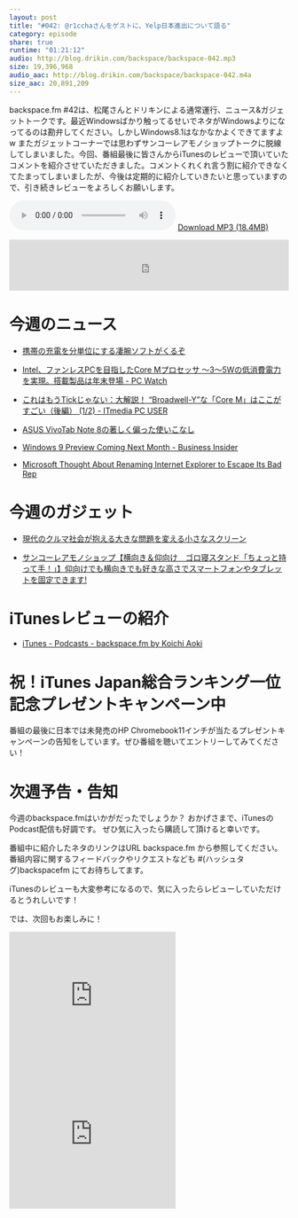 ```yaml
---
layout: post
title: "#042: @r1cchaさんをゲストに、Yelp日本進出について語る"
category: episode
share: true
runtime: "01:21:12"
audio: http://blog.drikin.com/backspace/backspace-042.mp3
size: 19,396,968
audio_aac: http://blog.drikin.com/backspace/backspace-042.m4a
size_aac: 20,891,209
---
```


backspace.fm #42は、松尾さんとドリキンによる通常運行、ニュース&ガジェットトークです。最近Windowsばかり触ってるせいでネタがWindowsよりになってるのは勘弁してください。しかしWindows8.1はなかなかよくできてますよw またガジェットコーナーでは思わずサンコーレアモノショップトークに脱線してしまいました。今回、番組最後に皆さんからiTunesのレビューで頂いていたコメントを紹介させていただきました。コメントくれくれ言う割に紹介できなくてたまってしまいましたが、今後は定期的に紹介していきたいと思っていますので、引き続きレビューをよろしくお願いします。

<audio src="http://blog.drikin.com/backspace/backspace-042.mp3" controls preload></audio>
[Download MP3 (18.4MB)](http://blog.drikin.com/backspace/backspace-042.mp3)

<iframe src="http://backspace.fm/subscribes.html" width="100%" height="92" scrolling="no" frameborder="0"></iframe>


# 今週のニュース

- [携帯の充電を分単位にする凄腕ソフトがくるぞ](http://www.gizmodo.jp/2014/08/post_15300.html)

- [Intel、ファンレスPCを目指したCore Mプロセッサ ～3～5Wの低消費電力を実現。搭載製品は年末登場 - PC Watch](http://pc.watch.impress.co.jp/docs/news/20140812_661853.html)

- [これはもうTickじゃない：大解説！ “Broadwell-Y”な「Core M」はここがすごい（後編） (1/2) - ITmedia PC USER](http://www.itmedia.co.jp/pcuser/articles/1408/15/news067.html)

- [ASUS VivoTab Note 8の著しく偏った使いこなし](http://hitoriblog.com/?p=25466)

- [Windows 9 Preview Coming Next Month - Business Insider](http://www.businessinsider.com/windows-9-release-preview-rumors-2014-8)

- [Microsoft Thought About Renaming Internet Explorer to Escape Its Bad Rep](http://gizmodo.com/microsoft-almost-renamed-internet-explorer-to-escape-it-1621892429)


# 今週のガジェット

- [現代のクルマ社会が抱える大きな問題を変える小さなスクリーン](http://www.gizmodo.jp/2014/08/post_15276.html)

- [サンコーレアモノショップ【横向き＆仰向け　ゴロ寝スタンド「ちょっと持って手！」】仰向けでも横向きでも好きな高さでスマートフォンやタブレットを固定できます!](http://www.thanko.jp/product/5106.html)

# iTunesレビューの紹介

- [iTunes - Podcasts - backspace.fm by Koichi Aoki](https://itunes.apple.com/us/podcast/backspace.fm/id830709730?mt=2)

# 祝！iTunes Japan総合ランキング一位記念プレゼントキャンペーン中

番組の最後に日本では未発売のHP Chromebook11インチが当たるプレゼントキャンペーンの告知をしています。ぜひ番組を聴いてエントリーしてみてください！

# 次週予告・告知

今週のbackspace.fmはいかがだったでしょうか？
おかげさまで、iTunesのPodcast配信も好調です。
ぜひ気に入ったら購読して頂けると幸いです。

番組中に紹介したネタのリンクはURL backspace.fm から参照してください。
番組内容に関するフィードバックやリクエストなども #(ハッシュタグ)backspacefm にてお待ちしてます。

iTunesのレビューも大変参考になるので、気に入ったらレビューしていただけるとうれしいです！

では、次回もお楽しみに！

<iframe src="http://rcm-fe.amazon-adsystem.com/e/cm?t=driftking-22&o=9&p=12&l=bn1&mode=videogames-jp&browse=637394&fc1=000000&lt1=_blank&lc1=3366FF&bg1=FFFFFF&f=ifr" marginwidth="0" marginheight="0" width="300" height="250" border="0" frameborder="0" style="border:none;" scrolling="no"></iframe>
<iframe src="http://rcm-fe.amazon-adsystem.com/e/cm?t=driftking-22&o=9&p=12&l=bn1&mode=computers-jp&browse=2127209051&fc1=000000&lt1=_blank&lc1=3366FF&bg1=FFFFFF&f=ifr" marginwidth="0" marginheight="0" width="300" height="250" border="0" frameborder="0" style="border:none;" scrolling="no"></iframe>


